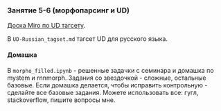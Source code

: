 ### Занятие 5-6 (морфопарcинг и UD)

[Доска Miro по UD тагсету](https://miro.com/app/board/o9J_lmY4owk=/?invite_link_id=467493090536).

В `UD-Russian_tagset.md` тагсет UD для русского языка.

#### Домашка
В `morpho_filled.ipynb` - решенные задачки с семинара и домашка по mystem и rnnmorph. Задания со звездочкой - сложные, остальные базовые. Если домашка делается, чтобы исправить контрольную - сделайте все базовые задания. Можете использовать все: гугл, stackoverflow, пишите вопросы мне.
